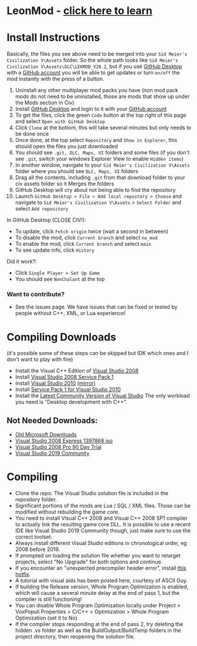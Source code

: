 
# LeonMod - [click here to learn](https://docs.google.com/document/d/12eoA7EOY_42vgNyLlonejqKW4pcny9x_-KcpemVLlEg/edit)

# Install Instructions
Basically, the files you see above need to be merged into your `Sid Meier's Civilization V\Assets` folder. So the whole path looks like `Sid Meier's Civilization V\Assets\DLC\LEKMOD_V28.2`, but if you use [GitHub Desktop](https://desktop.github.com/) with a [GitHub account](github.com/login) you will be able to get updates or turn `on/off` the mod instantly with the press of a button.
1. Uninstall any other multiplayer mod packs you have (non mod pack mods do not need to be uninstalled, those are mods that show up under the Mods section in Civ)
1. Install [GitHub Desktop](https://desktop.github.com/) and login to it with your [GitHub account](github.com/login)
1. To get the files, click the green `Code` button at the top right of this page and select `Open with GitHub Desktop`
1. Click `Clone` at the bottom, this will take several minutes but only needs to be done once
1. Once done, at the top select `Repository` and `Show in Explorer`, this should open the files you just downloaded
3. You should see `.git, DLC, Maps, UI` folders and some files (if you don't see `.git`, switch your windows Explorer View to enable `Hidden items`)
4. In another window, navigate to your `Sid Meier's Civilization V\Assets` folder where you should see `DLC, Maps, UI` folders
5. Drag all the contents, including `.git` from that download folder to your civ assets folder so it Merges the folders
6. GitHub Desktop will cry about not being able to find the repository
7. Launch `GitHub Desktop > File > Add local repostory > Choose` and navigate to `Sid Meier's Civilization V\Assets` > `Select Folder` and select `Add repository`

In GitHub Desktop (CLOSE CIV!):
* To update, click `Fetch origin` twice (wait a second in between)
* To disable the mod, click `Current branch` and select `no_mod`
* To enable the mod, click `Current branch` and select `main`
* To see update info, click `History`

Did it work?:
* Click `Single Player > Set Up Game` 
* You should see `NonChalant` at the top

### Want to contribute?
* See the issues page. We have issues that can be fixed or tested by people without C++, XML, or Lua experience!



# Compiling Downloads
(it's possible some of these steps can be skipped but IDK which ones and I don't want to play with fire)
* Install the Visual C++ Edition of [Visual Studio 2008](http://download.microsoft.com/download/E/8/E/E8EEB394-7F42-4963-A2D8-29559B738298/VS2008ExpressWithSP1ENUX1504728.iso)
* Install [Visual Studio 2008 Service Pack 1](https://www.microsoft.com/en-us/download/details.aspx?id=13276)
* Install [Visual Studio 2010](https://web.archive.org/web/20140227220734/download.microsoft.com/download/1/E/5/1E5F1C0A-0D5B-426A-A603-1798B951DDAE/VS2010Express1.iso) [(mirror)](https://debian.fmi.uni-sofia.bg/~aangelov/VS2010Express1.iso)
* Install [Service Pack 1 for Visual Studio 2010](https://drive.google.com/file/d/1NevJ0AiNFEDXKDm5FjZn1wzvvvOINF64/view?usp=sharing)
* Install the [Latest Community Version of Visual Studio](https://visualstudio.microsoft.com/) The only workload you need is "Desktop development with C++".

## Not Needed Downloads:
* [Old Microsoft Downloads](https://my.visualstudio.com/Downloads?q=visual%20studio%202010&wt.mc_id=o~msft~vscom~older-downloads)
* [Visual Studio 2008 Express 1397868 iso](http://download.microsoft.com/download/8/B/5/8B5804AD-4990-40D0-A6AA-CE894CBBB3DC/VS2008ExpressENUX1397868.iso)
* [Visual Studio 2008 Pro 90 Day Trial](http://download.microsoft.com/download/8/1/d/81d3f35e-fa03-485b-953b-ff952e402520/VS2008ProEdition90dayTrialENUX1435622.iso)
* [Visual Studio 2019 Community](https://learn.microsoft.com/en-us/visualstudio/releases/2019/release-notes)

# Compiling
* Clone the repo. The Visual Studio solution file is included in the repository folder.
* Significant portions of the mods are Lua / SQL / XML files. Those can be modified without rebuilding the game core.
* You need to install Visual C++ 2008 and Visual C++ 2008 SP1 compiler to actually link the resulting game core DLL. It is possible to use a recent IDE like Visual Studio 2019 Community though, just make sure to use the correct toolset.
* Always install different Visual Studio editions in chronological order, eg 2008 before 2019.
* If prompted on loading the solution file whether you want to retarget projects, select "No Upgrade" for both options and continue.
* If you encounter an "unexpected precompiler header error", install [this hotfix](http://thehotfixshare.net/board/index.php?autocom=downloads&showfile=11640).
* A tutorial with visual aids has been posted here, courtesy of ASCII Guy.
* If building the Release version, Whole Program Optimization is enabled, which will cause a several minute delay at the end of pass 1, but the compiler is still functioning!
* You can disable Whole Program Optimization locally under Project > VoxPopuli Properties > C/C++ > Optimization > Whole Program Optimization (set it to No)
* If the compiler stops responding at the end of pass 2, try deleting the hidden .vs folder as well as the BuildOutput/BuildTemp folders in the project directory, then reopening the solution file.

















